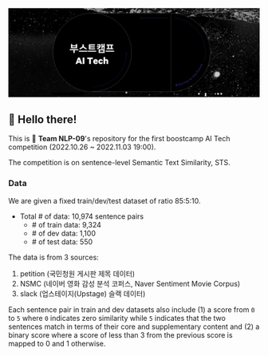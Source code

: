 ![](assets/img/img_boostcamp.jpg)

## :wave: Hello there!

This is :rocket: **Team NLP-09**'s repository for the first boostcamp AI Tech competition (2022.10.26 ~ 2022.11.03 19:00). 

The competition is on sentence-level Semantic Text Similarity, STS.

### **Data**

We are given a fixed train/dev/test dataset of ratio 85:5:10.

- Total \# of data: 10,974 sentence pairs
  - \# of train data: 9,324
  - \# of dev data: 1,100
  - \# of test data: 550

The data is from 3 sources:

1. petition (국민청원 게시판 제목 데이터)
2. NSMC (네이버 영화 감성 분석 코퍼스, Naver Sentiment Movie Corpus)
3. slack (업스테이지(Upstage) 슬랙 데이터)

Each sentence pair in train and dev datasets also include (1) a score from `0` to `5` where `0` indicates zero similarity while `5` indicates that the two sentences match in terms of their core and supplementary content and (2) a binary score where a score of less than 3 from the previous score is mapped to 0 and 1 otherwise.
<!-- ![](assets/img/front.png) -->